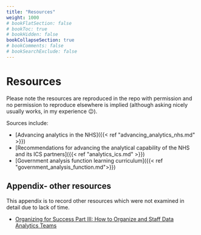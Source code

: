 ```yaml
---
title: "Resources"
weight: 1000
# bookFlatSection: false
# bookToc: true
# bookHidden: false
bookCollapseSection: true
# bookComments: false
# bookSearchExclude: false
---
```


# Resources

Please note the resources are reproduced in the repo with permission and no permission to reproduce elsewhere is implied (although asking nicely usually works, in my experience :wink:).

Sources include: 

* [Advancing analytics in the NHS]({{< ref "advancing_analytics_nhs.md" >}})
* [Recommendations for advancing the analytical capability of the NHS and its ICS partners]({{< ref "analytics_ics.md" >}})
* [Government analysis function learning curriculum]({{< ref "government_analysis_function.md">}})

## Appendix- other resources

This appendix is to record other resources which were not examined in detail due to lack of time.

* [Organizing for Success Part III: How to Organize and Staff Data Analytics Teams](https://www.eckerson.com/articles/organizing-for-success-part-iii-how-to-organize-and-staff-data-analytics-teams)
